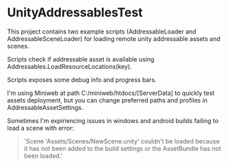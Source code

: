 # UnityAddressablesTest

This project contains two example scripts (AddressableLoader and AddressableSceneLoader) for loading remote unity addressable assets and scenes. 

Scripts check if addressable asset is available using Addressables.LoadResourceLocations(key).

Scripts exposes some debug info and progress bars.

I'm using Miniweb at path C:/miniweb/htdocs/[ServerData] to quickly test assets deployment, but you can change preferred paths and profiles in AddressableAssetSettings.

Sometimes I'm expiriencing issues in windows and android builds failing to load a scene with error: 
>'Scene 'Assets/Scenes/NewScene.unity' couldn't be loaded because it has not been added to the build settings or the AssetBundle has not been loaded.'
